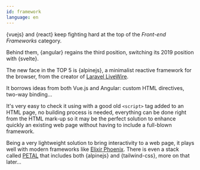 ```yaml
---
id: framework  
language: en
---
```


{vuejs} and {react} keep fighting hard at the top of the _Front-end Frameworks_ category.

Behind them, {angular} regains the third position, switching its 2019 position with {svelte}.

The new face in the TOP 5 is {alpinejs}, a minimalist reactive framework for the browser, from the creator of [Laravel LiveWire](https://laravel-livewire.com/).

It borrows ideas from both Vue.js and Angular: custom HTML directives, two-way binding...

It's very easy to check it using with a good old `<script>` tag added to an HTML page, no building process is needed, everything can be done right from the HTML mark-up so it may be the perfect solution to enhance quickly an existing web page without having to include a full-blown framework.

Being a very lightweight solution to bring interactivity to a web page, it plays well with modern frameworks like [Elixir Phoenix](https://www.phoenixframework.org/). There is even a stack called [PETAL](https://thinkingelixir.com/petal-stack-in-elixir/) that includes both {alpinejs} and {tailwind-css}, more on that later...
